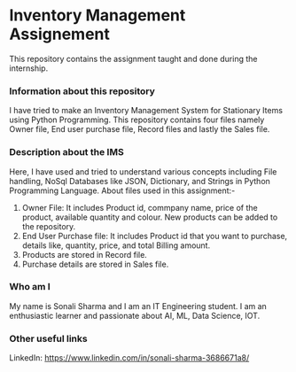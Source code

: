 # Inventory Management Assignement
This repository contains the assignment taught and done during the internship.

### Information about this repository
I have tried to make an Inventory Management System for Stationary Items using Python Programming.
This repository contains four files namely Owner file, End user purchase file, Record files and lastly the Sales file.

### Description about the IMS
Here, I have used and tried to understand various concepts including File handling, NoSql Databases like JSON, Dictionary, and Strings in Python Programming Language.
About files used in this assignment:-
1) Owner File: It includes Product id, commpany name, price of the product, available quantity and colour. New products can be added to the repository.
2) End User Purchase file: It includes Product id that you want to purchase, details like, quantity, price, and total Billing amount.
3) Products are stored in Record file.
4) Purchase details are stored in Sales file.

### Who am I
My name is Sonali Sharma and I am an IT Engineering student. I am an enthusiastic learner and passionate about AI, ML, Data Science, IOT.

### Other useful links
LinkedIn: https://www.linkedin.com/in/sonali-sharma-3686671a8/






